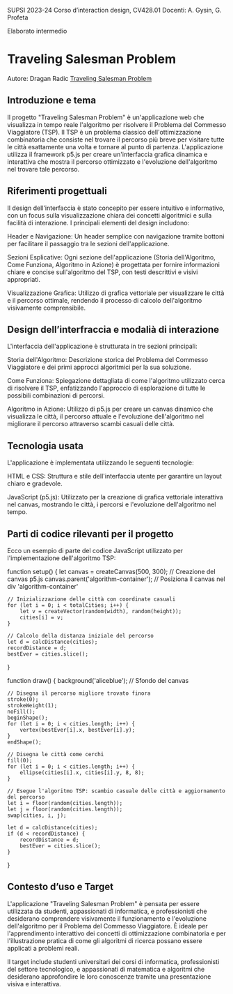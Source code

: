 SUPSI 2023-24
Corso d’interaction design, CV428.01
Docenti: A. Gysin, G. Profeta

Elaborato intermedio

# Traveling Salesman Problem

Autore: Dragan Radic
[Traveling Salesman Problem](https://imdragan.github.io/TravelingSalesman/)

## Introduzione e tema

Il progetto "Traveling Salesman Problem" è un'applicazione web che visualizza in tempo reale l'algoritmo per risolvere il Problema del Commesso Viaggiatore (TSP). Il TSP è un problema classico dell'ottimizzazione combinatoria che consiste nel trovare il percorso più breve per visitare tutte le città esattamente una volta e tornare al punto di partenza. L'applicazione utilizza il framework p5.js per creare un'interfaccia grafica dinamica e interattiva che mostra il percorso ottimizzato e l'evoluzione dell'algoritmo nel trovare tale percorso.

## Riferimenti progettuali

Il design dell'interfaccia è stato concepito per essere intuitivo e informativo, con un focus sulla visualizzazione chiara dei concetti algoritmici e sulla facilità di interazione. I principali elementi del design includono:

Header e Navigazione: Un header semplice con navigazione tramite bottoni per facilitare il passaggio tra le sezioni dell'applicazione.

Sezioni Esplicative: Ogni sezione dell'applicazione (Storia dell'Algoritmo, Come Funziona, Algoritmo in Azione) è progettata per fornire informazioni chiare e concise sull'algoritmo del TSP, con testi descrittivi e visivi appropriati.

Visualizzazione Grafica: Utilizzo di grafica vettoriale per visualizzare le città e il percorso ottimale, rendendo il processo di calcolo dell'algoritmo visivamente comprensibile.



## Design dell’interfraccia e modalià di interazione

L'interfaccia dell'applicazione è strutturata in tre sezioni principali:

Storia dell'Algoritmo: Descrizione storica del Problema del Commesso Viaggiatore e dei primi approcci algoritmici per la sua soluzione.

Come Funziona: Spiegazione dettagliata di come l'algoritmo utilizzato cerca di risolvere il TSP, enfatizzando l'approccio di esplorazione di tutte le possibili combinazioni di percorsi.

Algoritmo in Azione: Utilizzo di p5.js per creare un canvas dinamico che visualizza le città, il percorso attuale e l'evoluzione dell'algoritmo nel migliorare il percorso attraverso scambi casuali delle città.


## Tecnologia usata

L'applicazione è implementata utilizzando le seguenti tecnologie:

HTML e CSS: Struttura e stile dell'interfaccia utente per garantire un layout chiaro e gradevole.

JavaScript (p5.js): Utilizzato per la creazione di grafica vettoriale interattiva nel canvas, mostrando le città, i percorsi e l'evoluzione dell'algoritmo nel tempo.

## Parti di codice rilevanti per il progetto

Ecco un esempio di parte del codice JavaScript utilizzato per l'implementazione dell'algoritmo TSP:

function setup() {
    let canvas = createCanvas(500, 300); // Creazione del canvas p5.js
    canvas.parent('algorithm-container'); // Posiziona il canvas nel div 'algorithm-container'

    // Inizializzazione delle città con coordinate casuali
    for (let i = 0; i < totalCities; i++) {
        let v = createVector(random(width), random(height));
        cities[i] = v;
    }

    // Calcolo della distanza iniziale del percorso
    let d = calcDistance(cities);
    recordDistance = d;
    bestEver = cities.slice();
}

function draw() {
    background('aliceblue'); // Sfondo del canvas

    // Disegna il percorso migliore trovato finora
    stroke(0);
    strokeWeight(1);
    noFill();
    beginShape();
    for (let i = 0; i < cities.length; i++) {
        vertex(bestEver[i].x, bestEver[i].y);
    }
    endShape();

    // Disegna le città come cerchi
    fill(0);
    for (let i = 0; i < cities.length; i++) {
        ellipse(cities[i].x, cities[i].y, 8, 8);
    }

    // Esegue l'algoritmo TSP: scambio casuale delle città e aggiornamento del percorso
    let i = floor(random(cities.length));
    let j = floor(random(cities.length));
    swap(cities, i, j);

    let d = calcDistance(cities);
    if (d < recordDistance) {
        recordDistance = d;
        bestEver = cities.slice();
    }
}




## Contesto d’uso e Target

L'applicazione "Traveling Salesman Problem" è pensata per essere utilizzata da studenti, appassionati di informatica, e professionisti che desiderano comprendere visivamente il funzionamento e l'evoluzione dell'algoritmo per il Problema del Commesso Viaggiatore. È ideale per l'apprendimento interattivo dei concetti di ottimizzazione combinatoria e per l'illustrazione pratica di come gli algoritmi di ricerca possano essere applicati a problemi reali.

Il target include studenti universitari dei corsi di informatica, professionisti del settore tecnologico, e appassionati di matematica e algoritmi che desiderano approfondire le loro conoscenze tramite una presentazione visiva e interattiva.


